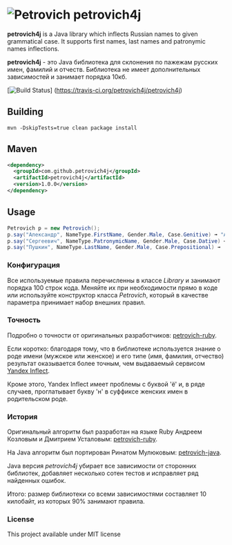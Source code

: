 ![Petrovich](petrovich.png) petrovich4j
==========================================

__petrovich4j__ is a Java library which inflects Russian names to given grammatical case. It supports first names, last names and patronymic names inflections.

__petrovich4j__ - это Java библиотека для склонения по пажежам русских имен, фамилий и отчеств. Библиотека не имеет дополнительных зависимостей и занимает порядка 10кб.

[![Build Status](https://travis-ci.org/petrovich4j/petrovich4j.svg?branch=master)]	(https://travis-ci.org/petrovich4j/petrovich4j)

## Building

```
mvn -DskipTests=true clean package install
```

## Maven
```xml
<dependency>
  <groupId>com.github.petrovich4j</groupId>
  <artifactId>petrovich4j</artifactId>
  <version>1.0.0</version>
</dependency>
```
## Usage

```java
Petrovich p = new Petrovich();
p.say("Александр", NameType.FirstName, Gender.Male, Case.Genitive) ➟ "Александра"
p.say("Сергеевич", NameType.PatronymicName, Gender.Male, Case.Dative) ➟ "Сергеевичу"
p.say("Пушкин", NameType.LastName, Gender.Male, Case.Prepositional) ➟  "Пушкине"
```

### Конфигурация

Все используемые правила перечисленны в классе *Library* и занимают порядка 100 строк кода. 
Меняйте их при необходимости прямо в коде или используйте конструктор класса *Petrovich*, который в качестве параметра принимает набор внешних правил. 

### Точность

Подробно о точности от оригинальных разработчиков: [petrovich-ruby](https://github.com/petrovich/petrovich-ruby#Оценка-аккуратности).

Если коротко: благодаря тому, что в библиотеке используется знание о роде имени (мужское или женское) и его типе (имя, фамилия, отчество) результат оказывается более точным,
чем выдаваемый сервисом [Yandex Inflect](https://export.yandex.ru/inflect.xml?name=%D0%9F%D0%B5%D1%82%D1%80%D0%BE%D0%B2%D0%B8%D1%87). 

Кроме этого, Yandex Inflect имеет проблемы с буквой 'ё' и, в ряде случаев, проглатывает букву 'н' в суффиксе женских имен в родительском роде.


### История

Оригинальный алгоритм был разработан на языке Ruby Андреем Козловым и Дмитрием Усталовым: [petrovich-ruby](https://github.com/petrovich/petrovich-ruby).

На Java алгоритм был портирован Ринатом Мулюковым: [petrovich-java](https://github.com/petrovich/petrovich-java).
 
Java версия *petrovich4j* убирает все зависимости от сторонних библиотек, добавляет несколько сотен тестов и исправляет ряд найденных ошибок.

Итого: размер библиотеки со всеми зависимостями составляет 10 килобайт, из которых 90% занимают правила. 
  

### License

This project available under MIT license